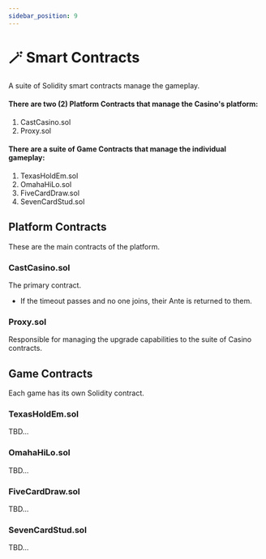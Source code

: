 ```yaml
---
sidebar_position: 9
---
```


# 🪄 Smart Contracts

A suite of Solidity smart contracts manage the gameplay.

#### There are two (2) Platform Contracts that manage the Casino's platform:

1. CastCasino.sol
2. Proxy.sol

#### There are a suite of Game Contracts that manage the individual gameplay:

1. TexasHoldEm.sol
2. OmahaHiLo.sol
3. FiveCardDraw.sol
4. SevenCardStud.sol


## Platform Contracts

These are the main contracts of the platform.

### CastCasino.sol

The primary contract.

- If the timeout passes and no one joins, their Ante is returned to them.

### Proxy.sol

Responsible for managing the upgrade capabilities to the suite of Casino contracts.


## Game Contracts

Each game has its own Solidity contract.

### TexasHoldEm.sol

TBD...

### OmahaHiLo.sol

TBD...

### FiveCardDraw.sol

TBD...

### SevenCardStud.sol

TBD...
